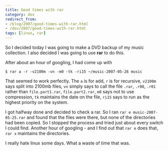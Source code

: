 ```yaml
---
title: Good times with rar
category: dev
redirect_from:
- /blog/2007/good-times-with-rar.html
- /dev/2007/good-times-with-rar.html
tags: [linux, rar]
---
```


So I decided today I was going to make a DVD backup of my music collection.
I also decided I was going to use **rar** to do this.

After about an hour of googling, I had come up with

    $ rar a -r -v2100m -vn -m0 -tk -ri15 ~/music-2007-05-26 music

That seemed to work perfectly. The `a` is for add, `r` is for recursive,
`v2100m` says split into 2100mb files, `vn` simply says to call the file
`.rar`, `.r00`, `.r01` rather than `file.part1.rar`, `file.part2.rar`, `m0`
says not to use compression, `tk` maintains the date on the file, `ri15` says
to run as the highest priority on the system.

I got halfway done and decided to check a rar. So I ran `rar e
music-2007-05-25.rar` and found that the files were there, but none of the
directories had been copied. So I stopped the process and tried just about
every switch I could find. Another hour of googling - and I find out that
`rar e` does that, `rar x` maintains the directories.

I really hate linux some days. What a waste of time that was.
